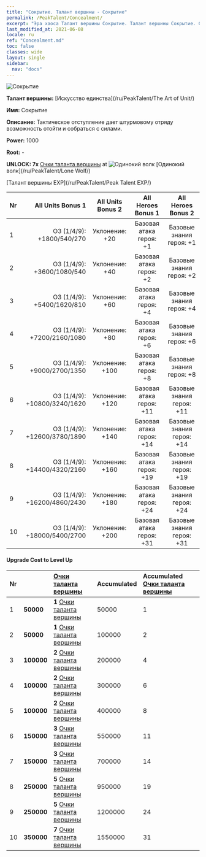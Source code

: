 ```yaml
---
title: "Сокрытие. Талант вершины - Сокрытие"
permalink: /PeakTalent/Concealment/
excerpt: "Эра хаоса Талант вершины Сокрытие. Талант вершины Сокрытие. Сокрытие"
last_modified_at: 2021-06-08
locale: ru
ref: "Concealment.md"
toc: false
classes: wide
layout: single
sidebar:
  nav: "docs"
---
```


  ![Сокрытие](/images/pt/talent_2003.png)

  **Талант вершины:** [Искусство единства](/ru/PeakTalent/The Art of Unit/)

  **Имя:** Сокрытие

  **Описание:** Тактическое отступление дает штурмовому отряду возможность отойти и собраться с силами.

  **Power:** 1000

  **Root:** -

  **UNLOCK: 7x** [Очки таланта вершины](/ItemsRU/con_934/) at ![Одинокий волк](/images/pt/talent_2001.png) [Одинокий волк](/ru/PeakTalent/Lone Wolf/)

  [Талант вершины EXP](/ru/PeakTalent/Peak Talent EXP/)

  | Nr | All Units Bonus 1 | All Units Bonus 2 | All Heroes Bonus 1 | All Heroes Bonus 2 |
  |:---|--------------:|:-------------:|:-------------:|:-------------:|
  | 1 | ОЗ (1/4/9): +1800/540/270 | Уклонение: +20 | Базовая атака героя: +1 | Базовые знания героя: +1 |
  | 2 | ОЗ (1/4/9): +3600/1080/540 | Уклонение: +40 | Базовая атака героя: +2 | Базовые знания героя: +2 |
  | 3 | ОЗ (1/4/9): +5400/1620/810 | Уклонение: +60 | Базовая атака героя: +4 | Базовые знания героя: +4 |
  | 4 | ОЗ (1/4/9): +7200/2160/1080 | Уклонение: +80 | Базовая атака героя: +6 | Базовые знания героя: +6 |
  | 5 | ОЗ (1/4/9): +9000/2700/1350 | Уклонение: +100 | Базовая атака героя: +8 | Базовые знания героя: +8 |
  | 6 | ОЗ (1/4/9): +10800/3240/1620 | Уклонение: +120 | Базовая атака героя: +11 | Базовые знания героя: +11 |
  | 7 | ОЗ (1/4/9): +12600/3780/1890 | Уклонение: +140 | Базовая атака героя: +14 | Базовые знания героя: +14 |
  | 8 | ОЗ (1/4/9): +14400/4320/2160 | Уклонение: +160 | Базовая атака героя: +19 | Базовые знания героя: +19 |
  | 9 | ОЗ (1/4/9): +16200/4860/2430 | Уклонение: +180 | Базовая атака героя: +24 | Базовые знания героя: +24 |
  | 10 | ОЗ (1/4/9): +18000/5400/2700 | Уклонение: +200 | Базовая атака героя: +31 | Базовые знания героя: +31 |


#### Upgrade Cost to Level Up

  | Nr | <i class="fas fa-coins"/> | [Очки таланта вершины](/ItemsRU/con_934/) | Accumulated <i class="fas fa-coins"/> | Accumulated [Очки таланта вершины](/ItemsRU/con_934/) |
  |:---|:--------------|:-------------|:-------------|:-------------|
  | 1 | **50000** | **1** [Очки таланта вершины](/ItemsRU/con_934/) | 50000 | 1 |
  | 2 | **50000** | **1** [Очки таланта вершины](/ItemsRU/con_934/) | 100000 | 2 |
  | 3 | **100000** | **2** [Очки таланта вершины](/ItemsRU/con_934/) | 200000 | 4 |
  | 4 | **100000** | **2** [Очки таланта вершины](/ItemsRU/con_934/) | 300000 | 6 |
  | 5 | **100000** | **2** [Очки таланта вершины](/ItemsRU/con_934/) | 400000 | 8 |
  | 6 | **150000** | **3** [Очки таланта вершины](/ItemsRU/con_934/) | 550000 | 11 |
  | 7 | **150000** | **3** [Очки таланта вершины](/ItemsRU/con_934/) | 700000 | 14 |
  | 8 | **250000** | **5** [Очки таланта вершины](/ItemsRU/con_934/) | 950000 | 19 |
  | 9 | **250000** | **5** [Очки таланта вершины](/ItemsRU/con_934/) | 1200000 | 24 |
  | 10 | **350000** | **7** [Очки таланта вершины](/ItemsRU/con_934/) | 1550000 | 31 |
